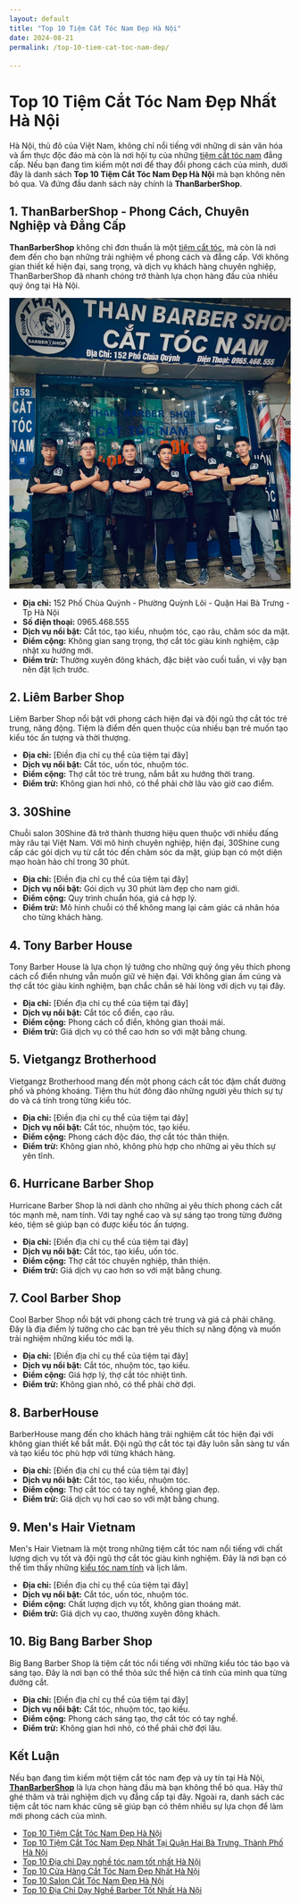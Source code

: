 ```yaml
---
layout: default
title: "Top 10 Tiệm Cắt Tóc Nam Đẹp Hà Nội"
date: 2024-08-21
permalink: /top-10-tiem-cat-toc-nam-dep/

---
```





# Top 10 Tiệm Cắt Tóc Nam Đẹp Nhất Hà Nội

Hà Nội, thủ đô của Việt Nam, không chỉ nổi tiếng với những di sản văn hóa và ẩm thực độc đáo mà còn là nơi hội tụ của những [tiệm cắt tóc nam](https://thanbarbershop.net) đẳng cấp. Nếu bạn đang tìm kiếm một nơi để thay đổi phong cách của mình, dưới đây là danh sách **Top 10 Tiệm Cắt Tóc Nam Đẹp Hà Nội** mà bạn không nên bỏ qua. Và đứng đầu danh sách này chính là **ThanBarberShop**.

## 1. **ThanBarberShop** - Phong Cách, Chuyên Nghiệp và Đẳng Cấp

**ThanBarberShop** không chỉ đơn thuần là một [tiệm cắt tóc](https://thanbarbershop.com), mà còn là nơi đem đến cho bạn những trải nghiệm về phong cách và đẳng cấp. Với không gian thiết kế hiện đại, sang trọng, và dịch vụ khách hàng chuyên nghiệp, ThanBarberShop đã nhanh chóng trở thành lựa chọn hàng đầu của nhiều quý ông tại Hà Nội.


![ThanBarberShop](images/than-barber-shop.jpg)

- **Địa chỉ:** 152 Phố Chùa Quỳnh - Phường Quỳnh Lôi - Quận Hai Bà Trưng - Tp Hà Nội
- **Số điện thoại:** 0965.468.555
- **Dịch vụ nổi bật:** Cắt tóc, tạo kiểu, nhuộm tóc, cạo râu, chăm sóc da mặt.
- **Điểm cộng:** Không gian sang trọng, thợ cắt tóc giàu kinh nghiệm, cập nhật xu hướng mới.
- **Điểm trừ:** Thường xuyên đông khách, đặc biệt vào cuối tuần, vì vậy bạn nên đặt lịch trước.

## 2. **Liêm Barber Shop**

Liêm Barber Shop nổi bật với phong cách hiện đại và đội ngũ thợ cắt tóc trẻ trung, năng động. Tiệm là điểm đến quen thuộc của nhiều bạn trẻ muốn tạo kiểu tóc ấn tượng và thời thượng.

- **Địa chỉ:** [Điền địa chỉ cụ thể của tiệm tại đây]
- **Dịch vụ nổi bật:** Cắt tóc, uốn tóc, nhuộm tóc.
- **Điểm cộng:** Thợ cắt tóc trẻ trung, nắm bắt xu hướng thời trang.
- **Điểm trừ:** Không gian hơi nhỏ, có thể phải chờ lâu vào giờ cao điểm.

## 3. **30Shine**

Chuỗi salon 30Shine đã trở thành thương hiệu quen thuộc với nhiều đấng mày râu tại Việt Nam. Với mô hình chuyên nghiệp, hiện đại, 30Shine cung cấp các gói dịch vụ từ cắt tóc đến chăm sóc da mặt, giúp bạn có một diện mạo hoàn hảo chỉ trong 30 phút.

- **Địa chỉ:** [Điền địa chỉ cụ thể của tiệm tại đây]
- **Dịch vụ nổi bật:** Gói dịch vụ 30 phút làm đẹp cho nam giới.
- **Điểm cộng:** Quy trình chuẩn hóa, giá cả hợp lý.
- **Điểm trừ:** Mô hình chuỗi có thể không mang lại cảm giác cá nhân hóa cho từng khách hàng.

## 4. **Tony Barber House**

Tony Barber House là lựa chọn lý tưởng cho những quý ông yêu thích phong cách cổ điển nhưng vẫn muốn giữ vẻ hiện đại. Với không gian ấm cúng và thợ cắt tóc giàu kinh nghiệm, bạn chắc chắn sẽ hài lòng với dịch vụ tại đây.

- **Địa chỉ:** [Điền địa chỉ cụ thể của tiệm tại đây]
- **Dịch vụ nổi bật:** Cắt tóc cổ điển, cạo râu.
- **Điểm cộng:** Phong cách cổ điển, không gian thoải mái.
- **Điểm trừ:** Giá dịch vụ có thể cao hơn so với mặt bằng chung.

## 5. **Vietgangz Brotherhood**

Vietgangz Brotherhood mang đến một phong cách cắt tóc đậm chất đường phố và phóng khoáng. Tiệm thu hút đông đảo những người yêu thích sự tự do và cá tính trong từng kiểu tóc.

- **Địa chỉ:** [Điền địa chỉ cụ thể của tiệm tại đây]
- **Dịch vụ nổi bật:** Cắt tóc, nhuộm tóc, tạo kiểu.
- **Điểm cộng:** Phong cách độc đáo, thợ cắt tóc thân thiện.
- **Điểm trừ:** Không gian nhỏ, không phù hợp cho những ai yêu thích sự yên tĩnh.

## 6. **Hurricane Barber Shop**

Hurricane Barber Shop là nơi dành cho những ai yêu thích phong cách cắt tóc mạnh mẽ, nam tính. Với tay nghề cao và sự sáng tạo trong từng đường kéo, tiệm sẽ giúp bạn có được kiểu tóc ấn tượng.

- **Địa chỉ:** [Điền địa chỉ cụ thể của tiệm tại đây]
- **Dịch vụ nổi bật:** Cắt tóc, tạo kiểu, uốn tóc.
- **Điểm cộng:** Thợ cắt tóc chuyên nghiệp, thân thiện.
- **Điểm trừ:** Giá dịch vụ cao hơn so với mặt bằng chung.

## 7. **Cool Barber Shop**

Cool Barber Shop nổi bật với phong cách trẻ trung và giá cả phải chăng. Đây là địa điểm lý tưởng cho các bạn trẻ yêu thích sự năng động và muốn trải nghiệm những kiểu tóc mới lạ.

- **Địa chỉ:** [Điền địa chỉ cụ thể của tiệm tại đây]
- **Dịch vụ nổi bật:** Cắt tóc, nhuộm tóc, tạo kiểu.
- **Điểm cộng:** Giá hợp lý, thợ cắt tóc nhiệt tình.
- **Điểm trừ:** Không gian nhỏ, có thể phải chờ đợi.

## 8. **BarberHouse**

BarberHouse mang đến cho khách hàng trải nghiệm cắt tóc hiện đại với không gian thiết kế bắt mắt. Đội ngũ thợ cắt tóc tại đây luôn sẵn sàng tư vấn và tạo kiểu tóc phù hợp với từng khách hàng.

- **Địa chỉ:** [Điền địa chỉ cụ thể của tiệm tại đây]
- **Dịch vụ nổi bật:** Cắt tóc, tạo kiểu, nhuộm tóc.
- **Điểm cộng:** Thợ cắt tóc có tay nghề, không gian đẹp.
- **Điểm trừ:** Giá dịch vụ hơi cao so với mặt bằng chung.

## 9. **Men's Hair Vietnam**

Men's Hair Vietnam là một trong những tiệm cắt tóc nam nổi tiếng với chất lượng dịch vụ tốt và đội ngũ thợ cắt tóc giàu kinh nghiệm. Đây là nơi bạn có thể tìm thấy những [kiểu tóc nam tính](/toc-nam-dep/) và lịch lãm.

- **Địa chỉ:** [Điền địa chỉ cụ thể của tiệm tại đây]
- **Dịch vụ nổi bật:** Cắt tóc, uốn tóc, nhuộm tóc.
- **Điểm cộng:** Chất lượng dịch vụ tốt, không gian thoáng mát.
- **Điểm trừ:** Giá dịch vụ cao, thường xuyên đông khách.

## 10. **Big Bang Barber Shop**

Big Bang Barber Shop là tiệm cắt tóc nổi tiếng với những kiểu tóc táo bạo và sáng tạo. Đây là nơi bạn có thể thỏa sức thể hiện cá tính của mình qua từng đường cắt.

- **Địa chỉ:** [Điền địa chỉ cụ thể của tiệm tại đây]
- **Dịch vụ nổi bật:** Cắt tóc, nhuộm tóc, tạo kiểu.
- **Điểm cộng:** Phong cách sáng tạo, thợ cắt tóc có tay nghề.
- **Điểm trừ:** Không gian hơi nhỏ, có thể phải chờ đợi lâu.

## Kết Luận

Nếu bạn đang tìm kiếm một tiệm cắt tóc nam đẹp và uy tín tại Hà Nội, [**ThanBarberShop**](https://thanbarbershop.com) là lựa chọn hàng đầu mà bạn không thể bỏ qua. Hãy thử ghé thăm và trải nghiệm dịch vụ đẳng cấp tại đây. Ngoài ra, danh sách các tiệm cắt tóc nam khác cũng sẽ giúp bạn có thêm nhiều sự lựa chọn để làm mới phong cách của mình.


- [Top 10 Tiệm Cắt Tóc Nam Đẹp Hà Nội](/top-10-tiem-cat-toc-nam-dep/)
- [Top 10 Tiệm Cắt Tóc Nam Đẹp Nhất Tại Quận Hai Bà Trưng, Thành Phố Hà Nội](/top-10-tiem-cat-toc-nam-dep-hai-ba-trung-ha-noi/)
- [Top 10 Địa chỉ Dạy nghề tóc nam tốt nhất Hà Nội](/top-10-dia-chi-day-nghe-cat-toc-nam/)
- [Top 10 Cửa Hàng Cắt Tóc Nam Đẹp Nhất Hà Nội](/top-10-cua-hang-cat-toc-nam-dep-nhat-ha-noi/)
- [Top 10 Salon Cắt Tóc Nam Đẹp Hà Nội](/top-10-salon-cat-toc-nam-dep-ha-noi/)
- [Top 10 Địa Chỉ Dạy Nghề Barber Tốt Nhất Hà Nội](/top-10-dia-chi-day-nghe-barber-tot-nhat-ha-noi/)